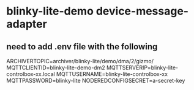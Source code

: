 # blinky-lite-demo device-message-adapter
## need to add .env file with the following
ARCHIVERTOPIC=archiver\/blinky-lite\/demo\/dma\/2\/gizmo\/
MQTTCLIENTID=blinky-lite-demo-dm2
MQTTSERVERIP=blinky-lite-controlbox-xx.local
MQTTUSERNAME=blinky-lite-controlbox-xx
MQTTPASSWORD=blinky-lite
NODEREDCONFIGSECRET=a-secret-key
